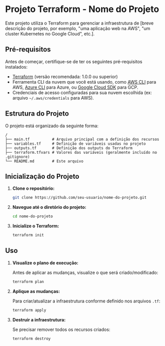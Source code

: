 
# Projeto Terraform - Nome do Projeto

Este projeto utiliza o Terraform para gerenciar a infraestrutura de [breve descrição do projeto, por exemplo, "uma aplicação web na AWS", "um cluster Kubernetes no Google Cloud", etc.].

## Pré-requisitos

Antes de começar, certifique-se de ter os seguintes pré-requisitos instalados:

- [Terraform](https://www.terraform.io/downloads.html) (versão recomendada: 1.0.0 ou superior)
- Ferramenta CLI da nuvem que você está usando, como [AWS CLI](https://aws.amazon.com/cli/) para AWS, [Azure CLI](https://docs.microsoft.com/pt-br/cli/azure/install-azure-cli) para Azure, ou [Google Cloud SDK](https://cloud.google.com/sdk/docs/install) para GCP.
- Credenciais de acesso configuradas para sua nuvem escolhida (ex: arquivo `~/.aws/credentials` para AWS).

## Estrutura do Projeto

O projeto está organizado da seguinte forma:

```
/
├── main.tf          # Arquivo principal com a definição dos recursos
├── variables.tf     # Definição de variáveis usadas no projeto
├── outputs.tf       # Definição dos outputs do Terraform
├── terraform.tfvars # Valores das variáveis (geralmente incluído no .gitignore)
└── README.md        # Este arquivo
```

## Inicialização do Projeto

1. **Clone o repositório:**

   ```bash
   git clone https://github.com/seu-usuario/nome-do-projeto.git
   ```

2. **Navegue até o diretório do projeto:**

   ```bash
   cd nome-do-projeto
   ```

3. **Inicialize o Terraform:**

   ```bash
   terraform init
   ```

## Uso

1. **Visualize o plano de execução:**

   Antes de aplicar as mudanças, visualize o que será criado/modificado:

   ```bash
   terraform plan
   ```

2. **Aplique as mudanças:**

   Para criar/atualizar a infraestrutura conforme definido nos arquivos `.tf`:

   ```bash
   terraform apply
   ```

3. **Destruir a infraestrutura:**

   Se precisar remover todos os recursos criados:

   ```bash
   terraform destroy
   ```
